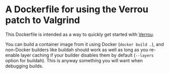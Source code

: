 # A Dockerfile for using the Verrou patch to Valgrind

This Dockerfile is intended as a way to quickly get started with
[Verrou](https://github.com/edf-hpc/verrou).

You can build a container image from it using Docker (`docker build .`), and
non-Docker builders like buildah should work as well as long as you re-enable
layer caching if your builder disables them by default (`--layers` option for
buildah). This is anyway something you will want when debugging builds.
